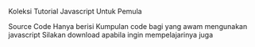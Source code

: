 Koleksi Tutorial Javascript Untuk Pemula

Source Code Hanya berisi Kumpulan  code bagi yang awam mengunakan 
javascript
Silakan download apabila ingin mempelajarinya juga
